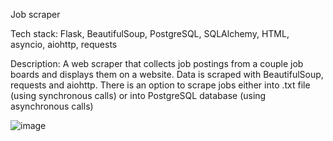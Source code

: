 Job scraper

Tech stack: 
Flask, BeautifulSoup, PostgreSQL, SQLAlchemy, HTML, asyncio, aiohttp, requests

Description:
A web scraper that collects job postings from a couple job boards and displays them on a website. Data is scraped with BeautifulSoup, requests and aiohttp. There is an option to scrape jobs either into .txt file (using synchronous calls) or into PostgreSQL database (using asynchronous calls)

![image](https://github.com/user-attachments/assets/8fe0cd82-f4ef-4e39-81a1-699cbe5d1930)
